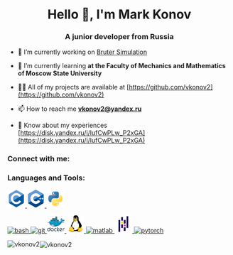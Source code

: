 <h1 align="center">Hello 👋, I'm Mark Konov</h1>
<h3 align="center">A junior developer from Russia</h3>

- 🔭 I’m currently working on [Bruter Simulation](https://github.com/vkonov2/Geometry-Projects/tree/main/Bruter-Simulation)

- 🌱 I’m currently learning **at the Faculty of Mechanics and Mathematics of Moscow State University**

- 👨‍💻 All of my projects are available at [https://github.com/vkonov2](https://github.com/vkonov2)

- 📫 How to reach me **vkonov2@yandex.ru**

- 📄 Know about my experiences [https://disk.yandex.ru/i/lufCwPLw_P2xGA](https://disk.yandex.ru/i/lufCwPLw_P2xGA)

<h3 align="left">Connect with me:</h3>
<p align="left">
</p>

<h3 align="left">Languages and Tools:</h3>
<a href="https://www.cprogramming.com/" target="_blank" rel="noreferrer"> <img src="https://raw.githubusercontent.com/devicons/devicon/master/icons/c/c-original.svg" alt="c" width="40" height="40"/> </a> <a href="https://www.w3schools.com/cpp/" target="_blank" rel="noreferrer"> <img src="https://raw.githubusercontent.com/devicons/devicon/master/icons/cplusplus/cplusplus-original.svg" alt="cplusplus" width="40" height="40"/> </a> <a href="https://www.python.org" target="_blank" rel="noreferrer"> <img src="https://raw.githubusercontent.com/devicons/devicon/master/icons/python/python-original.svg" alt="python" width="40" height="40"/> <p align="left"> </a> <a href="https://www.gnu.org/software/bash/" target="_blank" rel="noreferrer"> <img src="https://www.vectorlogo.zone/logos/gnu_bash/gnu_bash-icon.svg" alt="bash" width="40" height="40"/> </a> <a href="https://git-scm.com/" target="_blank" rel="noreferrer"> <img src="https://www.vectorlogo.zone/logos/git-scm/git-scm-icon.svg" alt="git" width="40" height="40"/> </a> <a href="https://www.docker.com/" target="_blank" rel="noreferrer"> <img src="https://raw.githubusercontent.com/devicons/devicon/master/icons/docker/docker-original-wordmark.svg" alt="docker" width="40" height="40"/> </a> <a href="https://www.linux.org/" target="_blank" rel="noreferrer"> <img src="https://raw.githubusercontent.com/devicons/devicon/master/icons/linux/linux-original.svg" alt="linux" width="40" height="40"/> </a> <a href="https://www.mathworks.com/" target="_blank" rel="noreferrer"> <img src="https://upload.wikimedia.org/wikipedia/commons/2/21/Matlab_Logo.png" alt="matlab" width="40" height="40"/> </a> <a href="https://pandas.pydata.org/" target="_blank" rel="noreferrer"> <img src="https://raw.githubusercontent.com/devicons/devicon/2ae2a900d2f041da66e950e4d48052658d850630/icons/pandas/pandas-original.svg" alt="pandas" width="40" height="40"/> </a> <a href="https://pytorch.org/" target="_blank" rel="noreferrer"> <img src="https://www.vectorlogo.zone/logos/pytorch/pytorch-icon.svg" alt="pytorch" width="40" height="40"/> </a> </p>

<p><img align="left" src="https://github-readme-stats.vercel.app/api/top-langs?username=vkonov2&show_icons=true&locale=en&layout=compact" alt="vkonov2" /></p>

<!-- <p>&nbsp;<img align="center" src="https://github-readme-stats.vercel.app/api?username=vkonov2&show_icons=true&locale=en" alt="vkonov2" /></p> -->

<p><img align="center" src="https://github-readme-streak-stats.herokuapp.com/?user=vkonov2&" alt="vkonov2" /></p>
